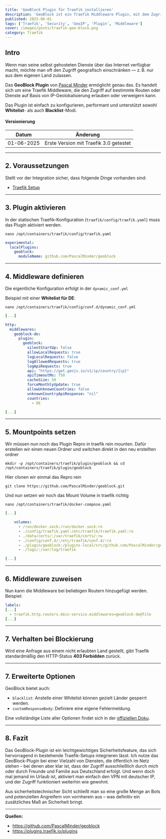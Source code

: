 ```yaml
---
title: 'GeoBlock Plugin für Traefik installieren'
description: 'GeoBlock ist ein Traefik Middleware Plugin, mit dem Zugriffe basierend auf Ländern blockiert oder erlaubt werden können – ideal für zusätzliche Sicherheit bei öffentlichen Diensten.'
published: 2025-06-01
tags: ['Traefik', 'Security', 'GeoIP', 'Plugin', 'Middleware']
cover: /images/posts/traefik-geo-block.png
category: Traefik
---
```


## Intro

Wenn man seine selbst gehosteten Dienste über das Internet verfügbar macht, möchte man oft den Zugriff geografisch einschränken — z. B. nur aus dem eigenen Land zulassen.

Das **GeoBlock Plugin** von [Pascal Minder](https://github.com/PascalMinder/geoblock) ermöglicht genau das. Es handelt sich um eine Traefik Middleware, die den Zugriff auf bestimmte Routen oder Dienste auf Basis von IP-Geolokalisierung erlauben oder verweigern kann.

Das Plugin ist einfach zu konfigurieren, performant und unterstützt sowohl **Whitelist**- als auch **Blacklist**-Modi.

#### Versionierung
Datum | Änderung
--|--
01-06-2025 | Erste Version mit Traefik 3.0 getestet

---

## 2. Voraussetzungen

Stellt vor der Integration sicher, dass folgende Dinge vorhanden sind:

- [Traefik Setup](/posts/traefik)

---

## 3. Plugin aktivieren

In der statischen Traefik-Konfiguration (`traefik/config/traefik.yaml`) muss das Plugin aktiviert werden.

```
nano /opt/containers/traefik/config/traefik.yaml
```

```yaml title="traefik.yaml"
experimental:
  localPlugins:
    geoblock:
      moduleName: github.com/PascalMinder/geoblock
```

---

## 4. Middleware definieren

Die eigentliche Konfiguration erfolgt in der `dynamic_conf.yml`

Beispiel mit einer **Whitelist für DE**:

```
nano /opt/containers/traefik/config/conf.d/dynamic_conf.yml
```

```yaml title="dynamic.yml"
[...]

http:
  middlewares:
    geoblock-de:
      plugin:
        geoblock:
          silentStartUp: false
          allowLocalRequests: true
          logLocalRequests: false
          logAllowedRequests: true
          logApiRequests: true
          api: "https://get.geojs.io/v1/ip/country/{ip}"
          apiTimeoutMs: 750
          cacheSize: 50
          forceMonthlyUpdate: true
          allowUnknownCountries: false
          unknownCountryApiResponse: "nil"
          countries:
            - DE

[...]
```

---

## 5. Mountpoints setzen

Wir müssen nun noch das Plugin Repro in traefik rein mounten. Dafür erstellen wir einen neuen Ordner und switchen direkt in den neu erstellten ordner

```
mkdir -p /opt/containers/traefik/plugin/geoblock && cd /opt/containers/traefik/plugin/geoblock
```

Hier clonen wir einmal das Repro rein

```
git clone https://github.com/PascalMinder/geoblock.git
```

Und nun setzen wir noch das Mount Volume in traefik richtig

```
nano /opt/containers/traefik/docker-compose.yaml
```

```yaml
[...]

    volumes:
      - /run/docker.sock:/run/docker.sock:ro
      - ./config/traefik.yaml:/etc/traefik/traefik.yaml:ro
      - ./data/certs/:/var/traefik/certs/:rw
      - ./config/conf.d/:/etc/traefik/conf.d/:ro
      - ./plugin/geoblock:/plugins-local/src/github.com/PascalMinder/geoblock/ # <-- Das muss hinzugefügt werden
      - ./logs/:/var/log/traefik

[...]

```
---

## 6. Middleware zuweisen

Nun kann die Middleware bei beliebigen Routern hinzugefügt werden. Beispiel:

```yaml title="docker-compose.yml"
labels:
[...]
  - traefik.http.routers.dein-service.middlewares=geoblock-de@file
[...]
```

---

## 7. Verhalten bei Blockierung

Wird eine Anfrage aus einem nicht erlaubten Land gestellt, gibt Traefik standardmäßig den HTTP-Status **403 Forbidden** zurück.

---

## 7. Erweiterte Optionen

GeoBlock bietet auch:

- `blacklist`: Anstelle einer Whitelist können gezielt Länder gesperrt werden.
- `customResponseBody`: Definiere eine eigene Fehlermeldung.

Eine vollständige Liste aller Optionen findet sich in der [offiziellen Doku](https://github.com/PascalMinder/geoblock#configuration).

---

## 8. Fazit

Das GeoBlock-Plugin ist ein leichtgewichtiges Sicherheitsfeature, das sich hervorragend in bestehende Traefik-Setups integrieren lässt. Ich nutze das GeoBlock-Plugin bei einer Vielzahl von Diensten, die öffentlich im Netz stehen – bei denen aber klar ist, dass der Zugriff ausschließlich durch mich oder durch Freunde und Familie aus Deutschland erfolgt.
Und wenn doch mal jemand im Urlaub ist, aktiviert man einfach den VPN mit deutscher IP, und der Zugriff funktioniert weiterhin wie gewohnt.

Aus sicherheitstechnischer Sicht schließt man so eine große Menge an Bots und potenziellen Angreifern von vornherein aus – was definitiv ein zusätzliches Maß an Sicherheit bringt.

---

**Quellen:**

- https://github.com/PascalMinder/geoblock  
- https://plugins.traefik.io/plugins
